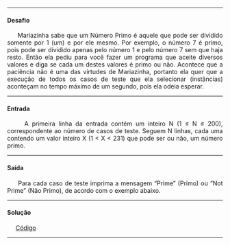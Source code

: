 <hr />

<h4 align="left">Desafio</h4>
    <p align="justify">
        &nbsp;&nbsp;&nbsp;&nbsp;&nbsp;Mariazinha sabe que um Número Primo é aquele que pode ser dividido 
        somente por 1 (um) e por ele mesmo. Por exemplo, o número 7 é primo, pois pode ser dividido apenas 
        pelo número 1 e pelo número 7 sem que haja resto. Então ela pediu para você fazer um programa que 
        aceite diversos valores e diga se cada um destes valores é primo ou não. Acontece que a paciência 
        não é uma das virtudes de Mariazinha, portanto ela quer que a execução de todos os casos de teste 
        que ela selecionar (instâncias) aconteçam no tempo máximo de um segundo, pois ela odeia esperar.
    </p>

<hr />

<h4 align="left">Entrada</h4>
    <p align="justify">
        &nbsp;&nbsp;&nbsp;&nbsp;&nbsp;A primeira linha da entrada contém um inteiro N (1 ≤ N ≤ 200), 
        correspondente ao número de casos de teste. Seguem N linhas, cada uma contendo um valor inteiro X 
        (1 < X < 231) que pode ser ou não, um número primo.
    </p>

<hr />

<h4 align="left">Saída</h4>
    <p align="justify">
        &nbsp;&nbsp;&nbsp;&nbsp;&nbsp;Para cada caso de teste imprima a mensagem “Prime” (Primo) ou 
        “Not Prime” (Não Primo), de acordo com o exemplo abaixo.
    <p>

<hr />

<h4 align="left">Solução</h4>
    <p align="left">
        &nbsp;&nbsp;&nbsp;&nbsp;&nbsp;<a href="https://github.com/shyoutarou/desafios-DIO/blob/master/Desafios/Kotlin/2.%20Solucionando%20problemas%20em%20Kotlin/3.%20Primo%20R%C3%A1pido/solucao.kt">Código</a>
    </p>

<hr />